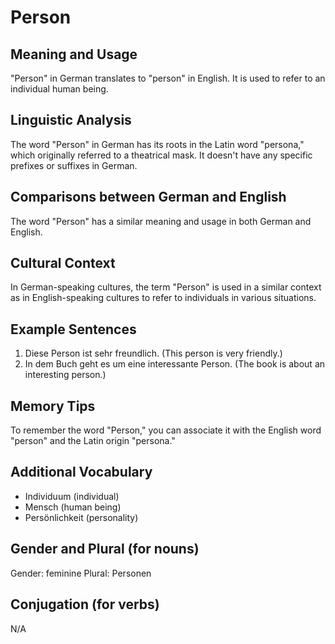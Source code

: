 # Person
## Meaning and Usage
"Person" in German translates to "person" in English. It is used to refer to an individual human being.

## Linguistic Analysis
The word "Person" in German has its roots in the Latin word "persona," which originally referred to a theatrical mask. It doesn't have any specific prefixes or suffixes in German.

## Comparisons between German and English
The word "Person" has a similar meaning and usage in both German and English.

## Cultural Context
In German-speaking cultures, the term "Person" is used in a similar context as in English-speaking cultures to refer to individuals in various situations.

## Example Sentences
1. Diese Person ist sehr freundlich. (This person is very friendly.)
2. In dem Buch geht es um eine interessante Person. (The book is about an interesting person.)

## Memory Tips
To remember the word "Person," you can associate it with the English word "person" and the Latin origin "persona."

## Additional Vocabulary
- Individuum (individual)
- Mensch (human being)
- Persönlichkeit (personality)

## Gender and Plural (for nouns)
Gender: feminine
Plural: Personen

## Conjugation (for verbs)
N/A